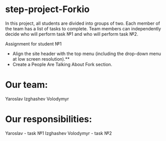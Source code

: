 # step-project-Forkio
In this project, all students are divided into groups of two. Each member of the team has a list of tasks to complete. Team members can independently decide who will perform task №1 and who will perform task №2.


Assignment for student №1
- Align the site header with the top menu (including the drop-down menu at low screen resolution).**
- Create a People Are Talking About Fork section.

# Our team:
Yaroslav 
Izghashev Volodymyr

# Our responsibilities:
Yaroslav - task №1
Izghashev Volodymyr - task №2
